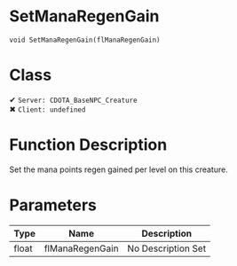 # SetManaRegenGain
```
void SetManaRegenGain(flManaRegenGain)
```
# Class
✔ `Server: CDOTA_BaseNPC_Creature`  
✖ `Client: undefined`  

# Function Description
Set the mana points regen gained per level on this creature.
# Parameters
Type|Name|Description
--|--|--
float|flManaRegenGain|No Description Set
